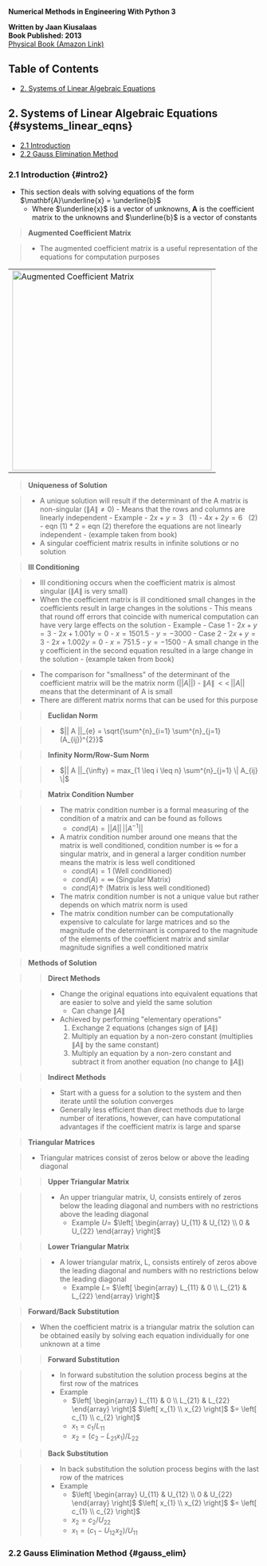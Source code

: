 __Numerical Methods in Engineering With Python 3__  

__Written by Jaan Kiusalaas__  
__Book Published: 2013__  
<a href="http://www.amazon.com/Numerical-Methods-Engineering-Python-3/dp/1107033853"
target="_blank">Physical Book (Amazon Link)</a>

## Table of Contents

- [2. Systems of Linear Algebraic Equations](#systems_linear_eqns)

## 2. Systems of Linear Algebraic Equations {#systems_linear_eqns}

- [2.1 Introduction](#intro2)
- [2.2 Gauss Elimination Method](#gauss_elim)

### 2.1 Introduction {#intro2}

- This section deals with solving equations of the form
  $\mathbf{A}\underline{x} = \underline{b}$
    - Where $\underline{x}$ is a vector of unknowns, $\mathbf{A}$ is the
      coefficient matrix to the unknowns and $\underline{b}$ is a vector of
      constants

> __Augmented Coefficient Matrix__

> - The augmented coefficient matrix is a useful representation of the
    equations for computation purposes

<div align="center">
<table class="image">
<tr><td><img src="./img/augmentcoefmatrix.png"
alt="Augmented Coefficient Matrix" title="Augmented Coefficient Matrix"
width="400" height="400"/>
</td></tr>
</table>
</div>

> __Uniqueness of Solution__

> - A unique solution will result if the determinant of the A matrix is
    non-singular ($\| A \| \neq 0$)
>       - Means that the rows and columns are linearly independent
>       - Example
>           - $2x + y = 3$ &nbsp; (1)
>           - $4x + 2y = 6$ &nbsp; (2)
>           - eqn (1) * 2 = eqn (2) therefore the equations are not linearly
              independent
>           - (example taken from book)
> - A singular coefficient matrix results in infinite solutions or no solution

> __Ill Conditioning__

> - Ill conditioning occurs when the coefficient matrix is almost singular ($\|
    A \|$ is very small)
> - When the coefficient matrix is ill conditioned small changes in the
    coefficients result in large changes in the solutions
>       - This means that round off errors that coincide with numerical
          computation can have very large effects on the solution
>       - Example
>           - Case 1
>              - $2x + y = 3$
>              - $2x + 1.001y = 0$
>                   - $x = 1501.5$
>                   - $y = -3000$
>           - Case 2
>              - $2x + y = 3$
>              - $2x + 1.002y = 0$
>                   - $x = 751.5$
>                   - $y = -1500$
>           - A small change in the y coefficient in the second equation
              resulted in a large change in the solution 
>           - (example taken from book)

> - The comparison for "smallness" of the determinant of the coefficient matrix
    will be the matrix norm ($||A||$)
>       - $\| A \| \, << \, || A ||$ means that the determinant of A is small
> - There are different matrix norms that can be used for this purpose

>> __Euclidan Norm__

>> - $|| A ||_{e} = \sqrt{\sum^{n}_{i=1} \sum^{n}_{j=1} (A_{ij})^{2}}$

>> __Infinity Norm/Row-Sum Norm__

>> - $|| A ||_{\infty} = max_{1 \leq i \leq n} \sum^{n}_{j=1} \| A_{ij} \|$

>> __Matrix Condition Number__

>> - The matrix condition number is a formal measuring of the condition of a
     matrix and can be found as follows
>>      - $cond(A) = || A || \, || A^{-1} ||$
>> - A matrix condition number around one means that the matrix is well
     conditioned, condition number is $\infty$ for a singular matrix, and in
     general a larger condition number means the matrix is less well
     conditioned
>>      - $cond(A) = 1$ (Well conditioned)
>>      - $cond(A) = \infty$ (Singular Matrix)
>>      - $cond(A) \uparrow$ (Matrix is less well conditioned)
>> - The matrix condition number is not a unique value but rather depends on
     which matrix norm is used
>> - The matrix condition number can be computationally expensive to calculate
     for large matrices and so the magnitude of the determinant is compared to
     the magnitude of the elements of the coefficient matrix and similar
     magnitude signifies a well conditioned matrix

> __Methods of Solution__

>> __Direct Methods__

>> - Change the original equations into equivalent equations that are easier to
     solve and yield the same solution
>>      - Can change $\| A \|$
>> - Achieved by performing "elementary operations"
>>      1. Exchange 2 equations (changes sign of $\| A \|$)
>>      2. Multiply an equation by a non-zero constant (multiplies $\| A \|$ by
           the same constant)
>>      3. Multiply an equation by a non-zero constant and subtract it from
           another equation (no change to $\| A \|$)

>> __Indirect Methods__

>> - Start with a guess for a solution to the system and then iterate until the
     solution converges
>> - Generally less efficient than direct methods due to large number of
     iterations, however, can have computational advantages if the coefficient
     matrix is large and sparse

> __Triangular Matrices__

> - Triangular matrices consist of zeros below or above the leading diagonal

>> __Upper Triangular Matrix__

>> - An upper triangular matrix, U, consists entirely of zeros below the
     leading diagonal and numbers with no restrictions above the leading
     diagonal
>>      - Example $U =$ $\left[ \begin{array} U_{11} & U_{12} \\ 0 & U_{22}
          \end{array} \right]$

>> __Lower Triangular Matrix__

>> - A lower triangular matrix, L, consists entirely of zeros above the leading
     diagonal and numbers with no restrictions below the leading diagonal
>>      - Example $L =$ $\left[ \begin{array} L_{11} & 0 \\ L_{21} & L_{22}
          \end{array} \right]$

> __Forward/Back Substitution__

> - When the coefficient matrix is a triangular matrix the solution can be
    obtained easily by solving each equation individually for one unknown at a
    time

>> __Forward Substitution__

>> - In forward substitution the solution process begins at the first row of
     the matrices
>> - Example
>>      - $\left[ \begin{array} L_{11} & 0 \\ L_{21} & L_{22} \end{array}
          \right]$ $\left[ x_{1} \\ x_{2} \right]$ $= \left[ c_{1} \\ c_{2}
          \right]$
>>      - $x_{1} = c_{1} / L_{11}$
>>      - $x_{2} = (c_{2} - L_{21} x_{1}) / L_{22}$

>> __Back Substitution__

>> - In back substitution the solution process begins with the last row of the matrices
>> - Example
>>      - $\left[ \begin{array} U_{11} & U_{12} \\ 0 & U_{22} \end{array}
          \right]$ $\left[ x_{1} \\ x_{2} \right]$ $= \left[ c_{1} \\ c_{2}
          \right]$
>>      - $x_{2} = c_{2} / U_{22}$
>>      - $x_{1} = (c_{1} - U_{12} x_{2}) / U_{11}$

### 2.2 Gauss Elimination Method {#gauss_elim}

